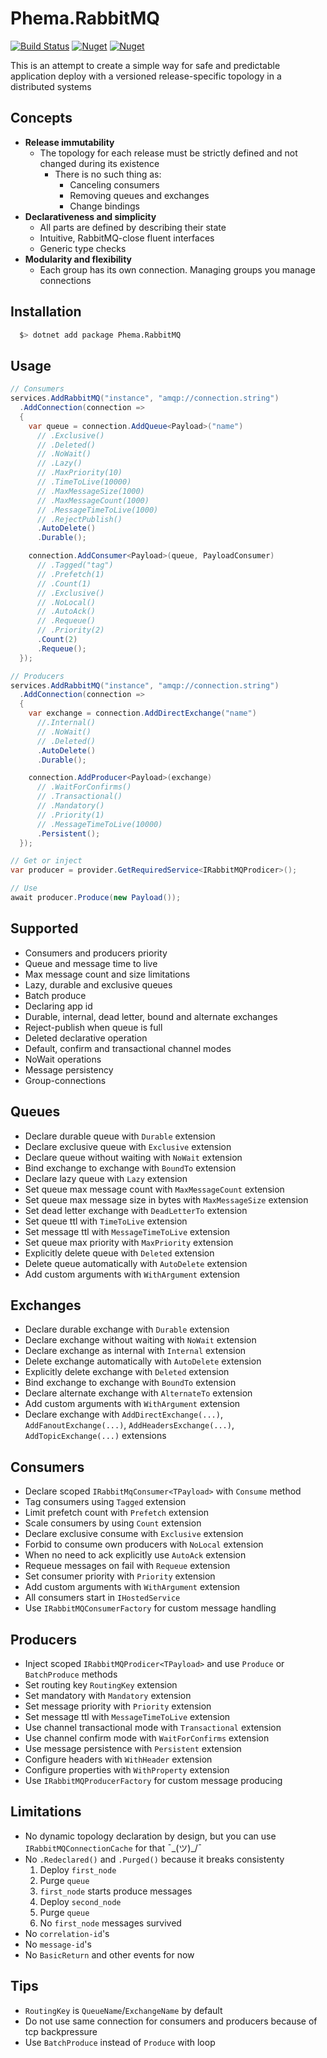 # Phema.RabbitMQ

[![Build Status](https://cloud.drone.io/api/badges/phema-team/Phema.RabbitMQ/status.svg)](https://cloud.drone.io/phema-team/Phema.RabbitMQ)
[![Nuget](https://img.shields.io/nuget/v/Phema.RabbitMQ.svg)](https://www.nuget.org/packages/Phema.RabbitMQ)
[![Nuget](https://img.shields.io/nuget/dt/Phema.RabbitMQ.svg)](https://nuget.org/packages/Phema.RabbitMQ)

This is an attempt to create a simple way for safe and predictable application deploy with a versioned release-specific topology in a distributed systems

## Concepts

- **Release immutability**
  - The topology for each release must be strictly defined and not changed during its existence
    - There is no such thing as:
      - Canceling consumers
      - Removing queues and exchanges
      - Change bindings
- **Declarativeness and simplicity**
  - All parts are defined by describing their state
  - Intuitive, RabbitMQ-close fluent interfaces
  - Generic type checks
- **Modularity and flexibility**
  - Each group has its own connection. Managing groups you manage connections

## Installation

```bash
  $> dotnet add package Phema.RabbitMQ
```

## Usage

```csharp
// Consumers
services.AddRabbitMQ("instance", "amqp://connection.string")
  .AddConnection(connection =>
  {
    var queue = connection.AddQueue<Payload>("name")
      // .Exclusive()
      // .Deleted()
      // .NoWait()
      // .Lazy()
      // .MaxPriority(10)
      // .TimeToLive(10000)
      // .MaxMessageSize(1000)
      // .MaxMessageCount(1000)
      // .MessageTimeToLive(1000)
      // .RejectPublish()
      .AutoDelete()
      .Durable();

    connection.AddConsumer<Payload>(queue, PayloadConsumer)
      // .Tagged("tag")
      // .Prefetch(1)
      // .Count(1)
      // .Exclusive()
      // .NoLocal()
      // .AutoAck()
      // .Requeue()
      // .Priority(2)
      .Count(2)
      .Requeue();
  });
```

```csharp
// Producers
services.AddRabbitMQ("instance", "amqp://connection.string")
  .AddConnection(connection =>
  {
    var exchange = connection.AddDirectExchange("name")
      //.Internal()
      // .NoWait()
      // .Deleted()
      .AutoDelete()
      .Durable();

    connection.AddProducer<Payload>(exchange)
      // .WaitForConfirms()
      // .Transactional()
      // .Mandatory()
      // .Priority(1)
      // .MessageTimeToLive(10000)
      .Persistent();
  });
```

```csharp
// Get or inject
var producer = provider.GetRequiredService<IRabbitMQProdicer>();

// Use
await producer.Produce(new Payload());
```

## Supported

- Consumers and producers priority
- Queue and message time to live
- Max message count and size limitations
- Lazy, durable and exclusive queues
- Batch produce
- Declaring app id
- Durable, internal, dead letter, bound and alternate exchanges
- Reject-publish when queue is full
- Deleted declarative operation
- Default, confirm and transactional channel modes
- NoWait operations
- Message persistency
- Group-connections

## Queues

- Declare durable queue with `Durable` extension
- Declare exclusive queue with `Exclusive` extension
- Declare queue without waiting with `NoWait` extension
- Bind exchange to exchange with `BoundTo` extension
- Declare lazy queue with `Lazy` extension
- Set queue max message count with `MaxMessageCount` extension
- Set queue max message size in bytes with `MaxMessageSize` extension
- Set dead letter exchange with `DeadLetterTo` extension
- Set queue ttl with `TimeToLive` extension
- Set message ttl with `MessageTimeToLive` extension
- Set queue max priority with `MaxPriority` extension
- Explicitly delete queue with `Deleted` extension
- Delete queue automatically with `AutoDelete` extension
- Add custom arguments with `WithArgument` extension
  
## Exchanges

- Declare durable exchange with `Durable` extension
- Declare exchange without waiting with `NoWait` extension
- Declare exchange as internal with `Internal` extension
- Delete exchange automatically with `AutoDelete` extension
- Explicitly delete exchange with `Deleted` extension
- Bind exchange to exchange with `BoundTo` extension
- Declare alternate exchange with `AlternateTo` extension
- Add custom arguments with `WithArgument` extension
- Declare exchange with `AddDirectExchange(...)`, `AddFanoutExchange(...)`, `AddHeadersExchange(...)`, `AddTopicExchange(...)` extensions

## Consumers

- Declare scoped `IRabbitMqConsumer<TPayload>` with `Consume` method
- Tag consumers using `Tagged` extension
- Limit prefetch count with `Prefetch` extension
- Scale consumers by using `Count` extension
- Declare exclusive consume with `Exclusive` extension
- Forbid to consume own producers with `NoLocal` extension
- When no need to ack explicitly use `AutoAck` extension
- Requeue messages on fail with `Requeue` extension
- Set consumer priority with `Priority` extension
- Add custom arguments with `WithArgument` extension
- All consumers start in `IHostedService`
- Use `IRabbitMQConsumerFactory` for custom message handling

## Producers

- Inject scoped `IRabbitMQProdicer<TPayload>` and use `Produce` or `BatchProduce` methods
- Set routing key `RoutingKey` extension
- Set mandatory with `Mandatory` extension
- Set message priority with `Priority` extension
- Set message ttl with `MessageTimeToLive` extension
- Use channel transactional mode with `Transactional` extension
- Use channel confirm mode with `WaitForConfirms` extension
- Use message persistence with `Persistent` extension
- Configure headers with `WithHeader` extension
- Configure properties with `WithProperty` extension
- Use `IRabbitMQProducerFactory` for custom message producing

## Limitations

- No dynamic topology declaration by design, but you can use `IRabbitMQConnectionCache` for that ¯\_(ツ)_/¯
- No `.Redeclared()` and `.Purged()` because it breaks consistenty
  1. Deploy `first_node`
  2. Purge `queue`
  3. `first_node` starts produce messages
  4. Deploy `second_node`
  5. Purge `queue`
  6. No `first_node` messages survived
- No `correlation-id`'s
- No `message-id`'s
- No `BasicReturn` and other events for now

## Tips

- `RoutingKey` is `QueueName`/`ExchangeName` by default
- Do not use same connection for consumers and producers because of tcp backpressure
- Use `BatchProduce` instead of `Produce` with loop
